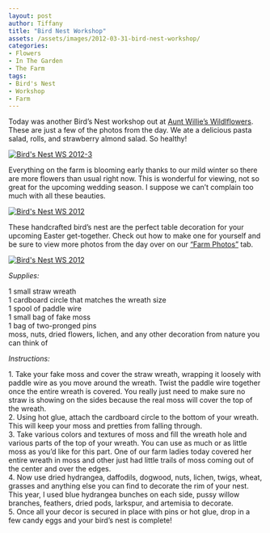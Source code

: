 ```yaml
---
layout: post
author: Tiffany
title: "Bird Nest Workshop"
assets: /assets/images/2012-03-31-bird-nest-workshop/
categories: 
- Flowers
- In The Garden
- The Farm
tags: 
- Bird's Nest
- Workshop
- Farm
---
```


Today was another Bird’s Nest workshop out at [Aunt Willie’s Wildlflowers](http://www.auntwillieswildflowers.com). These are just a few of the photos from the day. We ate a delicious pasta salad, rolls, and strawberry almond salad. So healthy!

[![](jekyll_uploads/2012/03/Birds-Nest-WS-20121-001-575x359.jpg "Bird's Nest WS 2012-3")](http://www.sweetpeonies.com/2012/03/bird-nest-workshop/birds-nest-ws-20121-001/)

Everything on the farm is blooming early thanks to our mild winter so there are more flowers than usual right now. This is wonderful for viewing, not so great for the upcoming wedding season. I suppose we can’t complain too much with all these beauties.

[![](jekyll_uploads/2012/03/Birds-Nest-WS-2012-575x359.jpg "Bird's Nest WS 2012")](http://www.sweetpeonies.com/2012/03/bird-nest-workshop/birds-nest-ws-2012/)

These handcrafted bird’s nest are the perfect table decoration for your upcoming Easter get-together. Check out how to make one for yourself and be sure to view more photos from the day over on our [“Farm Photos”](http://www.sweetpeonies.com/farm-photos/) tab.

[![](jekyll_uploads/2012/03/Birds-Nest-WS-20122-575x359.jpg "Bird's Nest WS 2012")](http://www.sweetpeonies.com/2012/03/bird-nest-workshop/birds-nest-ws-20122/)

_Supplies:_

1 small straw wreath  
1 cardboard circle that matches the wreath size  
1 spool of paddle wire  
1 small bag of fake moss  
1 bag of two-pronged pins  
moss, nuts, dried flowers, lichen, and any other decoration from nature you can think of

_Instructions:_

1\. Take your fake moss and cover the straw wreath, wrapping it loosely with paddle wire as you move around the wreath. Twist the paddle wire together once the entire wreath is covered. You really just need to make sure no straw is showing on the sides because the real moss will cover the top of the wreath.  
2\. Using hot glue, attach the cardboard circle to the bottom of your wreath. This will keep your moss and pretties from falling through.  
3\. Take various colors and textures of moss and fill the wreath hole and various parts of the top of your wreath. You can use as much or as little moss as you’d like for this part. One of our farm ladies today covered her entire wreath in moss and other just had little trails of moss coming out of the center and over the edges.  
4\. Now use dried hydrangea, daffodils, dogwood, nuts, lichen, twigs, wheat, grasses and anything else you can find to decorate the rim of your nest. This year, I used blue hydrangea bunches on each side, pussy willow branches, feathers, dried pods, larkspur, and artemisia to decorate.  
5\. Once all your decor is secured in place with pins or hot glue, drop in a few candy eggs and your bird’s nest is complete!